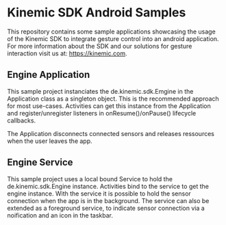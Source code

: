 # Kinemic SDK Android Samples

This repository contains some sample applications showcasing the usage of the Kinemic SDK to integrate gesture control into an android application.
For more information about the SDK and our solutions for gesture interaction visit us at: https://kinemic.com.

## Engine Application

This sample project instanciates the de.kinemic.sdk.Emgine in the Application class as a singleton object. This is the recommended approach for most use-cases.
Activities can get this instance from the Application and register/unregister listeners in onResume()/onPause() lifecycle callbacks.

The Application disconnects connected sensors and releases ressources when the user leaves the app.

## Engine Service

This sample project uses a local bound Service to hold the de.kinemic.sdk.Engine instance. Activities bind to the service to get the engine instance.
With the service it is possible to hold the sensor connection when the app is in the background. The service can also be extended as a foreground service, to indicate sensor connection via a noification and an icon in the taskbar.

